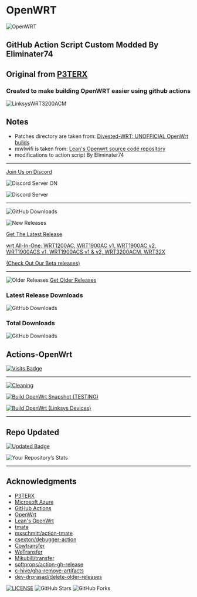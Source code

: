 # OpenWRT

![OpenWRT](images/2021/06/logo.png)

## GitHub Action Script Custom Modded By Eliminater74

## Original from [P3TERX](https://github.com/P3TERX/Actions-OpenWrt)

### Created to make building OpenWRT easier using github actions

![LinksysWRT3200ACM](images/2021/06/linksys-wrt3200acm.jpg)

## Notes

- Patches directory are taken from: [Divested-WRT: UNOFFICIAL OpenWrt builds](https://divested.dev/unofficial-openwrt-builds/mvebu-linksys/patches/)
- mwlwifi is taken from: [Lean's Openwrt source code repository](https://github.com/coolsnowwolf/lede/tree/master/package/kernel/mwlwifi)
- modifications to action script By Eliminater74

---

[Join Us on Discord][0b9719c2]

![Discord Server ON](https://img.shields.io/badge/Discord-877232316756418580?style=for-the-badge&logo=discord&logoColor=white)

![Discord Server](https://img.shields.io/discord/877232316756418580)

---

![GitHub Downloads](https://img.shields.io/github/release-date/DevOpenWRT-Router/Action_OpenWRT_AutoBuild_Linksys_Devices?style=plastic)

![New Releases](images/2021/09/new-releases.png)

[Get The Latest Release][a6e54f9f]

[wrt All-In-One: WRT1200AC, WRT1900AC v1, WRT1900AC v2, WRT1900ACS v1, WRT1900ACS v1 & v2, WRT3200ACM, WRT32X ][307783dd]

[(Check Out Our Beta releases)](https://https://github.com/DevOpenWRT-Router/Action_OpenWRT_AutoBuild_Linksys_Devices-TEST/releases)

---

![Older Releases](images/2021/09/older-releases.png)
[Get Older Releases][48fb9c00]

### Latest Release Downloads

![GitHub Downloads](https://img.shields.io/github/downloads/DevOpenWRT-Router/Action_OpenWRT_AutoBuild_Linksys_Devices/latest/total?style=for-the-badge)

### Total Downloads

![GitHub Downloads](https://img.shields.io/github/downloads/DevOpenWRT-Router/Action_OpenWRT_AutoBuild_Linksys_Devices/total?style=for-the-badge)

## Actions-OpenWrt

[![Visits Badge](https://badges.pufler.dev/visits/DevOpenWRT-Router/Action_OpenWRT_AutoBuild_Linksys_Devices)](https://badges.pufler.dev)

---

[![Cleaning](https://github.com/DevOpenWRT-Router/Action_OpenWRT_AutoBuild_Linksys_Devices/actions/workflows/cleanup.yml/badge.svg)](https://github.com/DevOpenWRT-Router/Action_OpenWRT_AutoBuild_Linksys_Devices/actions/workflows/cleanup.yml)

[![Build OpenWrt Snapshot (TESTING)](https://github.com/DevOpenWRT-Router/Action_OpenWRT_AutoBuild_Linksys_Devices/actions/workflows/build-openwrt-snapshot.yml/badge.svg)](https://github.com/DevOpenWRT-Router/Action_OpenWRT_AutoBuild_Linksys_Devices/actions/workflows/build-openwrt-snapshot.yml)

[![Build OpenWrt (Linksys Devices)](https://github.com/DevOpenWRT-Router/Action_OpenWRT_AutoBuild_Linksys_Devices/actions/workflows/build-openwrt.yml/badge.svg)](https://github.com/DevOpenWRT-Router/Action_OpenWRT_AutoBuild_Linksys_Devices/actions/workflows/build-openwrt.yml)

---

## Repo Updated

[![Updated Badge](https://badges.pufler.dev/updated/DevOpenWRT-Router/Action_OpenWRT_AutoBuild_Linksys_Devices)](https://badges.pufler.dev)

![Your Repository’s Stats](https://github-readme-stats.vercel.app/api?username=Eliminater74&show_icons=true)

---

## Acknowledgments

- [P3TERX](https://github.com/P3TERX/Actions-OpenWrt)
- [Microsoft Azure](https://azure.microsoft.com)
- [GitHub Actions](https://github.com/features/actions)
- [OpenWrt](https://github.com/openwrt/openwrt)
- [Lean's OpenWrt](https://github.com/coolsnowwolf/lede)
- [tmate](https://github.com/tmate-io/tmate)
- [mxschmitt/action-tmate](https://github.com/mxschmitt/action-tmate)
- [csexton/debugger-action](https://github.com/csexton/debugger-action)
- [Cowtransfer](https://cowtransfer.com)
- [WeTransfer](https://wetransfer.com/)
- [Mikubill/transfer](https://github.com/Mikubill/transfer)
- [softprops/action-gh-release](https://github.com/softprops/action-gh-release)
- [c-hive/gha-remove-artifacts](https://github.com/c-hive/gha-remove-artifacts)
- [dev-drprasad/delete-older-releases](https://github.com/dev-drprasad/delete-older-releases)

[![LICENSE](https://img.shields.io/github/license/mashape/apistatus.svg?style=flat-square&label=License)](https://github.com/DevOpenWRT-Router/Actions_Build-00_LinksysWRT3200ACM-Private/blob/master/LICENSE) ![GitHub Stars](https://img.shields.io/github/stars/DevOpenWRT-Router/Actions_Build-00_LinksysWRT3200ACM-Private.svg?style=flat-square&label=Stars&logo=github) ![GitHub Forks](https://img.shields.io/github/forks/DevOpenWRT-Router/Actions_Build-00_LinksysWRT3200ACM-Private.svg?style=flat-square&label=Forks&logo=github)

[0b9719c2]: https://discord.gg/png5rqZk
[307783dd]: https://github.com/DevOpenWRT-Router/Action_OpenWRT_AutoBuild_Linksys_Devices/releases?q=wrtMulti&expanded=true
[a6e54f9f]: https://github.com/DevOpenWRT-Router/Action_OpenWRT_AutoBuild_Linksys_Devices/releases/latest
[48fb9c00]: https://github.com/DevOpenWRT-Router/Action_OpenWRT_AutoBuild_Linksys_Devices/releases
